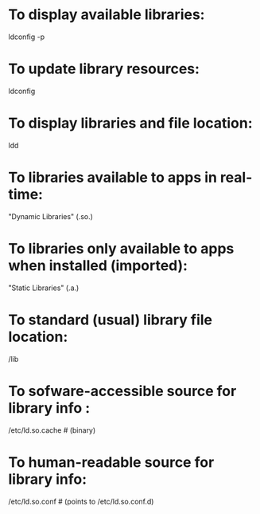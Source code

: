 # To display available libraries:

ldconfig -p

# To update library resources:

ldconfig

# To display libraries and file location:

ldd

# To libraries available to apps in real-time:

"Dynamic Libraries" (.so.)

# To libraries only available to apps when installed (imported):

"Static Libraries" (.a.)

# To standard (usual) library file location:

/lib

# To sofware-accessible source for library info :

/etc/ld.so.cache # (binary)

# To human-readable source for library info:

/etc/ld.so.conf # (points to /etc/ld.so.conf.d)
